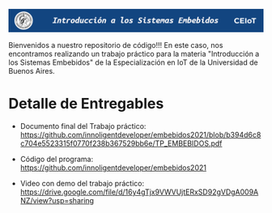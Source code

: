 ![header](header.png)

Bienvenidos a nuestro repositorio de código!!!
En este caso, nos encontramos realizando un trabajo práctico para la materia "Introducción a los Sistemas Embebidos" de la Especialización en IoT de la Universidad de Buenos Aires. 

# Detalle de Entregables

- Documento final del Trabajo práctico: https://github.com/innoligentdeveloper/embebidos2021/blob/b394d6c8c704e5523315f0770f238b367529bb6e/TP_EMBEBIDOS.pdf

- Código del programa: https://github.com/innoligentdeveloper/embebidos2021

- Video con demo del trabajo práctico:
https://drive.google.com/file/d/16y4gTjx9VWVUjtERxSD92gVDgA009ANZ/view?usp=sharing
